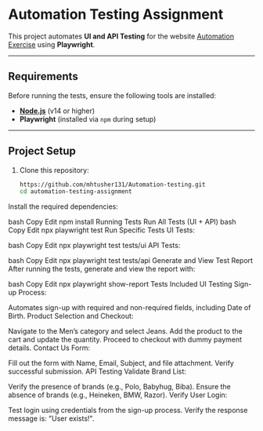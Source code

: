 # Automation Testing Assignment

This project automates **UI and API Testing** for the website [Automation Exercise](https://automationexercise.com/) using **Playwright**. 

---

## Requirements

Before running the tests, ensure the following tools are installed:

- **[Node.js](https://nodejs.org/)** (v14 or higher)
- **Playwright** (installed via `npm` during setup)

---

## Project Setup

1. Clone this repository:

   ```bash
   https://github.com/mhtusher131/Automation-testing.git
   cd automation-testing-assignment
Install the required dependencies:

bash
Copy
Edit
npm install
Running Tests
Run All Tests (UI + API)
bash
Copy
Edit
npx playwright test
Run Specific Tests
UI Tests:

bash
Copy
Edit
npx playwright test tests/ui
API Tests:

bash
Copy
Edit
npx playwright test tests/api
Generate and View Test Report
After running the tests, generate and view the report with:

bash
Copy
Edit
npx playwright show-report
Tests Included
UI Testing
Sign-up Process:

Automates sign-up with required and non-required fields, including Date of Birth.
Product Selection and Checkout:

Navigate to the Men’s category and select Jeans.
Add the product to the cart and update the quantity.
Proceed to checkout with dummy payment details.
Contact Us Form:

Fill out the form with Name, Email, Subject, and file attachment.
Verify successful submission.
API Testing
Validate Brand List:

Verify the presence of brands (e.g., Polo, Babyhug, Biba).
Ensure the absence of brands (e.g., Heineken, BMW, Razor).
Verify User Login:

Test login using credentials from the sign-up process.
Verify the response message is: "User exists!".
